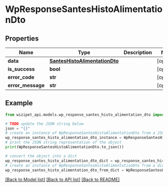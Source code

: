 # WpResponseSantesHistoAlimentationDto


## Properties

Name | Type | Description | Notes
------------ | ------------- | ------------- | -------------
**data** | [**SantesHistoAlimentationDto**](SantesHistoAlimentationDto.md) |  | [optional] 
**is_success** | **bool** |  | [optional] 
**error_code** | **str** |  | [optional] 
**error_message** | **str** |  | [optional] 

## Example

```python
from wizipet_api.models.wp_response_santes_histo_alimentation_dto import WpResponseSantesHistoAlimentationDto

# TODO update the JSON string below
json = "{}"
# create an instance of WpResponseSantesHistoAlimentationDto from a JSON string
wp_response_santes_histo_alimentation_dto_instance = WpResponseSantesHistoAlimentationDto.from_json(json)
# print the JSON string representation of the object
print(WpResponseSantesHistoAlimentationDto.to_json())

# convert the object into a dict
wp_response_santes_histo_alimentation_dto_dict = wp_response_santes_histo_alimentation_dto_instance.to_dict()
# create an instance of WpResponseSantesHistoAlimentationDto from a dict
wp_response_santes_histo_alimentation_dto_from_dict = WpResponseSantesHistoAlimentationDto.from_dict(wp_response_santes_histo_alimentation_dto_dict)
```
[[Back to Model list]](../README.md#documentation-for-models) [[Back to API list]](../README.md#documentation-for-api-endpoints) [[Back to README]](../README.md)


